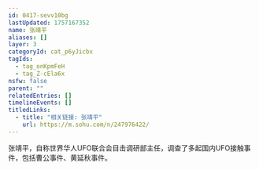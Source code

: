 ```yaml
---
id: 0417-sevv10bg
lastUpdated: 1757167352
name: 张靖平
aliases: []
layer: 3
categoryId: cat_p6yJicbx
tagIds:
  - tag_onKpmFeH
  - tag_Z-cEla6x
nsfw: false
parent: ""
relatedEntries: []
timelineEvents: []
titledLinks:
  - title: "相关链接: 张靖平"
    url: https://m.sohu.com/n/247976422/
---
```


张靖平，自称世界华人UFO联合会目击调研部主任，调查了多起国内UFO接触事件，包括曹公事件、黄延秋事件。